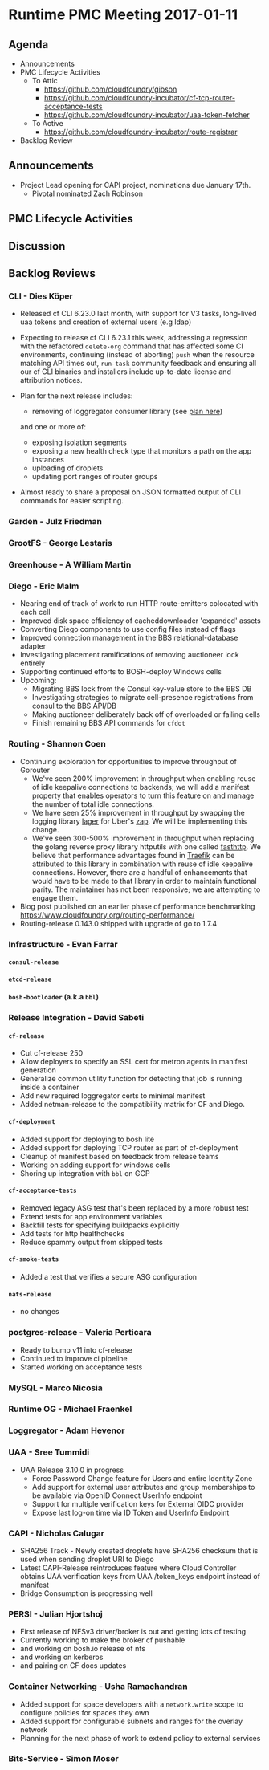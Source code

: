# Runtime PMC Meeting 2017-01-11

## Agenda

* Announcements
* PMC Lifecycle Activities
  - To Attic
    - https://github.com/cloudfoundry/gibson
    - https://github.com/cloudfoundry-incubator/cf-tcp-router-acceptance-tests 
    - https://github.com/cloudfoundry-incubator/uaa-token-fetcher
  - To Active 
    - https://github.com/cloudfoundry-incubator/route-registrar
* Backlog Review

## Announcements

- Project Lead opening for CAPI project, nominations due January 17th.
    - Pivotal nominated Zach Robinson

## PMC Lifecycle Activities


## Discussion


## Backlog Reviews

### CLI - Dies Köper
- Released cf CLI 6.23.0 last month, with support for V3 tasks, long-lived uaa tokens and creation of external users (e.g ldap)
- Expecting to release cf CLI 6.23.1 this week, addressing a regression with the refactored `delete-org` command that has affected some CI environments, continuing (instead of aborting) `push` when the resource matching API times out, `run-task` community feedback and ensuring all our cf CLI binaries and installers include up-to-date license and attribution notices.
- Plan for the next release includes:
  - removing of loggregator consumer library (see [plan here](https://lists.cloudfoundry.org/archives/list/cf-dev@lists.cloudfoundry.org/message/JISQUXZVSRQELIFWAJ7GIY2YSUWQLXE7/))  

  and one or more of:
  - exposing isolation segments
  - exposing a new health check type that monitors a path on the app instances
  - uploading of droplets
  - updating port ranges of router groups
- Almost ready to share a proposal on JSON formatted output of CLI commands for easier scripting.

### Garden - Julz Friedman

### GrootFS - George Lestaris

### Greenhouse - A William Martin

### Diego - Eric Malm

- Nearing end of track of work to run HTTP route-emitters colocated with each cell
- Improved disk space efficiency of cacheddownloader 'expanded' assets
- Converting Diego components to use config files instead of flags
- Improved connection management in the BBS relational-database adapter
- Investigating placement ramifications of removing auctioneer lock entirely
- Supporting continued efforts to BOSH-deploy Windows cells
- Upcoming:
  - Migrating BBS lock from the Consul key-value store to the BBS DB
  - Investigating strategies to migrate cell-presence registrations from consul to the BBS API/DB
  - Making auctioneer deliberately back off of overloaded or failing cells
  - Finish remaining BBS API commands for `cfdot`


### Routing - Shannon Coen

- Continuing exploration for opportunities to improve throughput of Gorouter
  - We've seen 200% improvement in throughput when enabling reuse of idle keepalive connections to backends; we will add a manifest property that enables operators to turn this feature on and manage the number of total idle connections.
  - We have seen 25% improvement in throughput by swapping the logging library [lager](https://github.com/cloudfoundry/lager) for Uber's [zap](https://github.com/uber-go/zap). We will be implementing this change.
  - We've seen 300-500% improvement in throughput when replacing the golang reverse proxy library httputils with one called [fasthttp](https://github.com/valyala/fasthttp). We believe that performance advantages found in [Traefik](https://traefik.io/) can be attributed to this library in combination with reuse of idle keepalive connections. However, there are a handful of enhancements that would have to be made to that library in order to maintain functional parity. The maintainer has not been responsive; we are attempting to engage them.
- Blog post published on an earlier phase of performance benchmarking https://www.cloudfoundry.org/routing-performance/
- Routing-release 0.143.0 shipped with upgrade of go to 1.7.4


### Infrastructure - Evan Farrar

#### `consul-release`

#### `etcd-release`

#### `bosh-bootloader` (a.k.a `bbl`)

### Release Integration - David Sabeti

#### `cf-release`
- Cut cf-release 250
- Allow deployers to specify an SSL cert for metron agents in manifest generation
- Generalize common utility function for detecting that job is running inside a container
- Add new required loggregator certs to minimal manifest
- Added netman-release to the compatibility matrix for CF and Diego.

#### `cf-deployment`
- Added support for deploying to bosh lite
- Added support for deploying TCP router as part of cf-deployment
- Cleanup of manifest based on feedback from release teams
- Working on adding support for windows cells
- Shoring up integration with `bbl` on GCP

#### `cf-acceptance-tests`
- Removed legacy ASG test that's been replaced by a more robust test
- Extend tests for app environment variables
- Backfill tests for specifying buildpacks explicitly
- Add tests for http healthchecks
- Reduce spammy output from skipped tests

#### `cf-smoke-tests`
- Added a test that verifies a secure ASG configuration

#### `nats-release`
- no changes

### postgres-release - Valeria Perticara

- Ready to bump v11 into cf-release
- Continued to improve ci pipeline
- Started working on acceptance tests

### MySQL - Marco Nicosia

### Runtime OG - Michael Fraenkel

### Loggregator - Adam Hevenor

### UAA - Sree Tummidi

- UAA Release 3.10.0 in progress
    - Force Password Change feature for Users and entire Identity Zone
    - Add support for external user attributes and group memberships to be available via OpenID Connect UserInfo endpoint
    - Support for multiple verification keys for External OIDC provider
    - Expose last log-on time via ID Token and UserInfo Endpoint

### CAPI - Nicholas Calugar
- SHA256 Track - Newly created droplets have SHA256 checksum that is used when sending droplet URI to Diego
- Latest CAPI-Release reintroduces feature where Cloud Controller obtains UAA verification keys from UAA /token_keys endpoint instead of manifest
- Bridge Consumption is progressing well

### PERSI - Julian Hjortshoj
- First release of NFSv3 driver/broker is out and getting lots of testing
- Currently working to make the broker cf pushable
- and working on bosh.io release of nfs
- and working on kerberos
- and pairing on CF docs updates

### Container Networking - Usha Ramachandran
- Added support for space developers with a `network.write` scope to configure policies for spaces they own
- Added support for configurable subnets and ranges for the overlay network
- Planning for the next phase of work to extend policy to external services

### Bits-Service - Simon Moser
